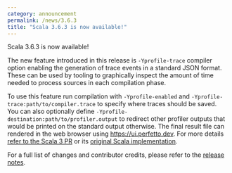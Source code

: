 ```yaml
---
category: announcement
permalink: /news/3.6.3
title: "Scala 3.6.3 is now available!"
---
```

Scala 3.6.3 is now available!

The new feature introduced in this release is `-Yprofile-trace` compiler option enabling the generation of trace events in a standard JSON format. These can be used by tooling to graphically inspect the amount of time needed to process sources in each compilation phase.

To use this feature run compilation with `-Yprofile-enabled` and `-Yprofile-trace:path/to/compiler.trace` to specify where traces should be saved. You can also optionally define `-Yprofile-destination:path/to/profiler.output` to redirect other profiler outputs that would be printed on the standard output otherwise. The final result file can rendered in the web browser using <https://ui.perfetto.dev>.
For more details [refer to the Scala 3 PR](https://github.com/scala/scala3/pull/19897) or its [original Scala implementation](https://github.com/scala/scala/pull/7364).

For a full list of changes and contributor credits, please refer to the [release notes](https://github.com/scala/scala3/releases/tag/3.6.3).
